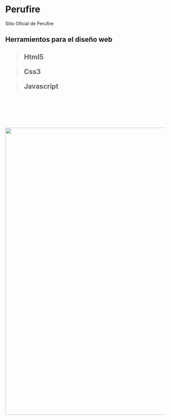 # Perufire
Sitio Oficial de Perufire

<h2>Herramientos para el diseño web<h2>
<blockquote>Html5</blockquote>
<blockquote>Css3</blockquote>
<blockquote>Javascript</blockquote>
 <br>
 <br>
 <br>

 <p align="center"> <img src="img/perufire.png" width="900"/></p>

